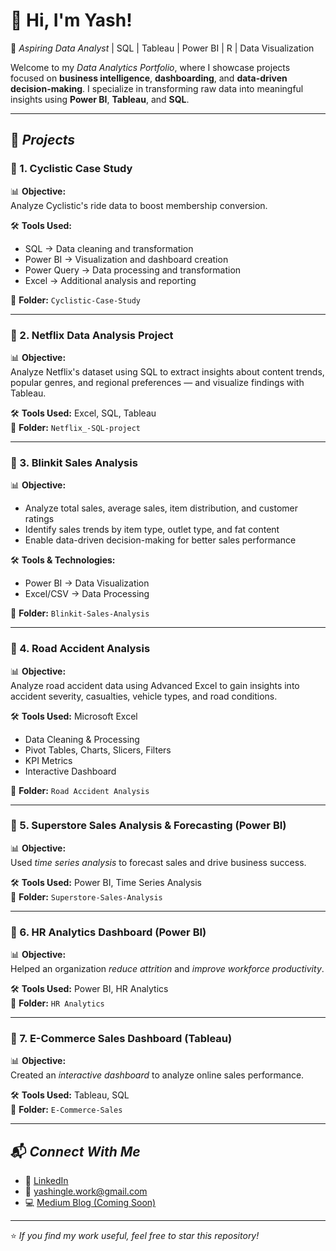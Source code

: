 # 👋 Hi, I'm Yash!  

🚀 *Aspiring Data Analyst* | SQL | Tableau | Power BI | R | Data Visualization  

Welcome to my *Data Analytics Portfolio*, where I showcase projects focused on **business intelligence**, **dashboarding**, and **data-driven decision-making**. I specialize in transforming raw data into meaningful insights using **Power BI**, **Tableau**, and **SQL**.

---

## 📁 *Projects*  

### 📌 1. Cyclistic Case Study  
📊 **Objective:**  
Analyze Cyclistic's ride data to boost membership conversion.  

🛠️ **Tools Used:**  
- SQL → Data cleaning and transformation  
- Power BI → Visualization and dashboard creation  
- Power Query → Data processing and transformation  
- Excel → Additional analysis and reporting  

📂 **Folder:** `Cyclistic-Case-Study`  

---

### 📌 2. Netflix Data Analysis Project  
📊 **Objective:**  
Analyze Netflix's dataset using SQL to extract insights about content trends, popular genres, and regional preferences — and visualize findings with Tableau.  

🛠️ **Tools Used:** Excel, SQL, Tableau  
📂 **Folder:** `Netflix_-SQL-project`  

---

### 📌 3. Blinkit Sales Analysis  
📊 **Objective:**  
- Analyze total sales, average sales, item distribution, and customer ratings  
- Identify sales trends by item type, outlet type, and fat content  
- Enable data-driven decision-making for better sales performance  

🛠️ **Tools & Technologies:**  
- Power BI → Data Visualization  
- Excel/CSV → Data Processing  

📂 **Folder:** `Blinkit-Sales-Analysis`  

---

### 📌 4. Road Accident Analysis  
📊 **Objective:**  
Analyze road accident data using Advanced Excel to gain insights into accident severity, casualties, vehicle types, and road conditions.  

🛠️ **Tools Used:** Microsoft Excel  
- Data Cleaning & Processing  
- Pivot Tables, Charts, Slicers, Filters  
- KPI Metrics  
- Interactive Dashboard  

📂 **Folder:** `Road Accident Analysis`  

---

### 📌 5. Superstore Sales Analysis & Forecasting (Power BI)  
📊 **Objective:**  
Used *time series analysis* to forecast sales and drive business success.  

🛠️ **Tools Used:** Power BI, Time Series Analysis  
📂 **Folder:** `Superstore-Sales-Analysis`  

---

### 📌 6. HR Analytics Dashboard (Power BI)  
📊 **Objective:**  
Helped an organization *reduce attrition* and *improve workforce productivity*.  

🛠️ **Tools Used:** Power BI, HR Analytics  
📂 **Folder:** `HR Analytics`  

---

### 📌 7. E-Commerce Sales Dashboard (Tableau)  
📊 **Objective:**  
Created an *interactive dashboard* to analyze online sales performance.  

🛠️ **Tools Used:** Tableau, SQL  
📂 **Folder:** `E-Commerce-Sales`  

---

## 📬 *Connect With Me*  
- 🔗 [LinkedIn](https://www.linkedin.com/in/yashingle24)  
- 📧 yashingle.work@gmail.com  
- 💻 [Medium Blog (Coming Soon)](#)  

---

⭐ *If you find my work useful, feel free to star this repository!*  
